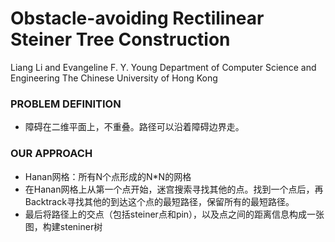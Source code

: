 # Obstacle-avoiding Rectilinear Steiner Tree Construction
Liang Li and Evangeline F. Y. Young
Department of Computer Science and Engineering
The Chinese University of Hong Kong

### PROBLEM DEFINITION

* 障碍在二维平面上，不重叠。路径可以沿着障碍边界走。

### OUR APPROACH

* Hanan网格：所有N个点形成的N*N的网格
* 在Hanan网格上从第一个点开始，迷宫搜索寻找其他的点。找到一个点后，再Backtrack寻找其他的到达这个点的最短路径，保留所有的最短路径。
* 最后将路径上的交点（包括steiner点和pin），以及点之间的距离信息构成一张图，构建steniner树

